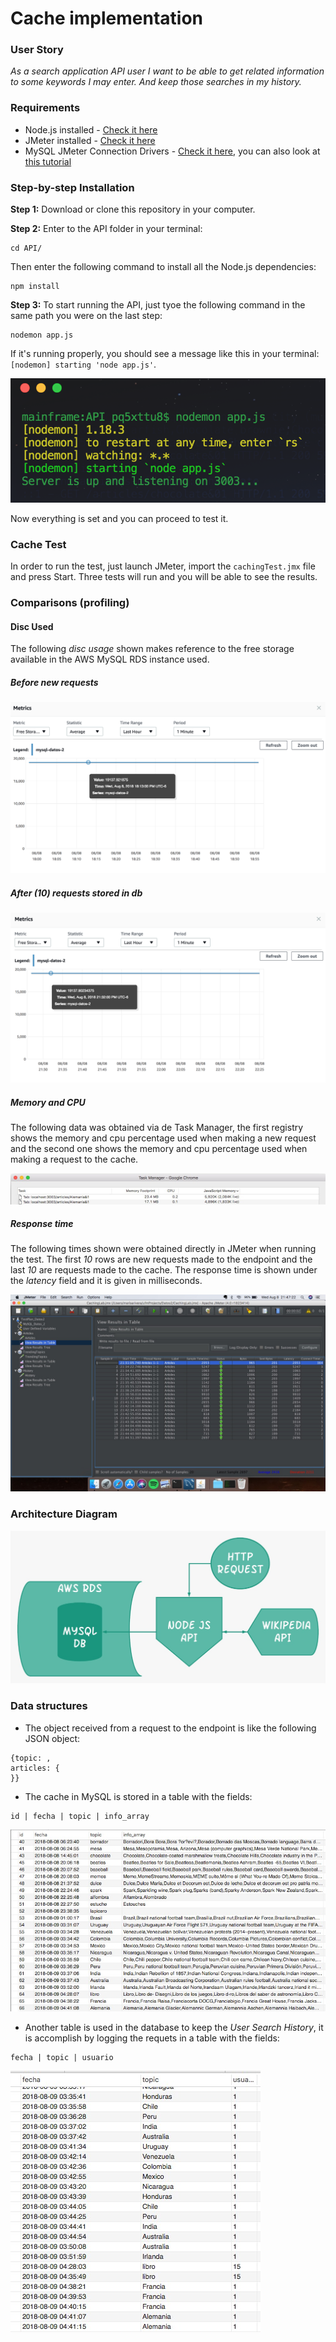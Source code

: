 # Cache implementation

### User Story
*As a search application API user I want to be able to get related information to some keywords I may enter. And keep those searches in my history.*


### Requirements

* Node.js installed - [Check it here](https://nodejs.org/en/)
* JMeter installed - [Check it here](https://jmeter.apache.org/)
* MySQL JMeter Connection Drivers - [Check it here](https://dev.mysql.com/downloads/connector/j/), you can also look at [this tutorial](https://www.3pillarglobal.com/insights/integrating-jmeter-and-mysql-into-your-database)

### Step-by-step Installation

**Step 1:**
Download or clone this repository in your computer.


**Step 2:**
Enter to the API folder in your terminal:

```
cd API/
```
Then enter the following command to install all the Node.js dependencies:

```
npm install
```


**Step 3:**
To start running the API, just tyoe the following command in the same path you were on the last step:

```
nodemon app.js
```

If it's running properly, you should see a message like this in your terminal: `[nodemon] starting 'node app.js'`.

![](imgs/api_running.png)

 
Now everything is set and you can proceed to test it.


### Cache Test

In order to run the test, just launch JMeter, import the `cachingTest.jmx` file and press Start. Three tests will run and you will be able to see the results.


### Comparisons (profiling)

#### Disc Used 

The following *disc usage* shown makes reference to the free storage available in the AWS MySQL RDS instance used.

##### Before new requests

![](imgs/discPrev.png)

##### After (10) requests stored in db

![](imgs/discAfter.png)

##### Memory and CPU

The following data was obtained via de Task Manager, the first registry shows the memory and cpu percentage used when making a new request and the second one shows the memory and cpu percentage used when making a request to the cache.

![](imgs/memCpuComparison.jpeg)

##### Response time

The following times shown were obtained directly in JMeter when running the test. The first *10* rows are new requests made to the endpoint and the last *10* are requests made to the cache. The response time is shown under the *latency* field and it is given in milliseconds. 

![](imgs/requestsComparison.jpeg)

### Architecture Diagram
![](imgs/archiDiagram.jpeg)

### Data structures

* The object received from a request to the endpoint is like the following JSON object:

```
{topic: ,
articles: {
}} 
```

* The cache in MySQL is stored in a table with the fields:
```
id | fecha | topic | info_array
```

![](imgs/cacheTable.jpeg)

* Another table is used in the database to keep the *User Search History*, it is accomplish by logging the requets in a table with the fields:
```
fecha | topic | usuario
```

![](imgs/historyTable.jpeg)
